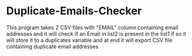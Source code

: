 # Duplicate-Emails-Checker
This program takes 2 CSV files with "EMAIL" column containing email addresses and it will check if an Email in list2 is present in the list1 if so it will store it to a duplicates variable and at end it will export CSV file containing duplicate email addresses 
